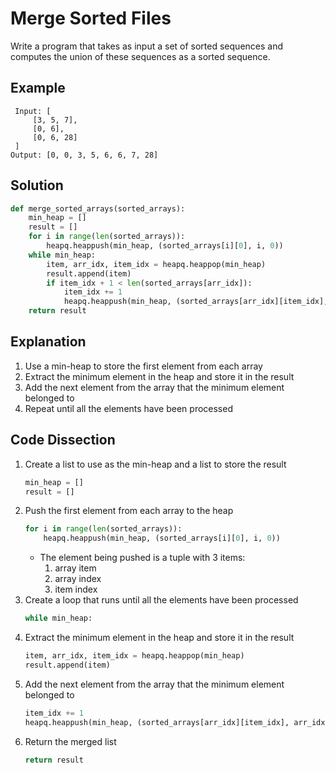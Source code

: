 # Merge Sorted Files
Write a program that takes as input a set of sorted sequences and computes the union of these sequences as a sorted sequence.

## Example
```
 Input: [
     [3, 5, 7],
     [0, 6],
     [0, 6, 28]
 ]
Output: [0, 0, 3, 5, 6, 6, 7, 28]
```

## Solution
```python
def merge_sorted_arrays(sorted_arrays):
    min_heap = []
    result = []
    for i in range(len(sorted_arrays)):
        heapq.heappush(min_heap, (sorted_arrays[i][0], i, 0))
    while min_heap:
        item, arr_idx, item_idx = heapq.heappop(min_heap)
        result.append(item)
        if item_idx + 1 < len(sorted_arrays[arr_idx]):
            item_idx += 1
            heapq.heappush(min_heap, (sorted_arrays[arr_idx][item_idx], arr_idx, item_idx))
    return result
```

## Explanation
1. Use a min-heap to store the first element from each array
2. Extract the minimum element in the heap and store it in the result
3. Add the next element from the array that the minimum element belonged to
4. Repeat until all the elements have been processed

## Code Dissection
1. Create a list to use as the min-heap and a list to store the result
    ```python
    min_heap = []
    result = []
    ```
2. Push the first element from each array to the heap
    ```python
    for i in range(len(sorted_arrays)):
        heapq.heappush(min_heap, (sorted_arrays[i][0], i, 0))
    ```
    * The element being pushed is a tuple with 3 items:
        1. array item
        2. array index
        3. item index
3. Create a loop that runs until all the elements have been processed
    ```python
    while min_heap:
    ```
4. Extract the minimum element in the heap and store it in the result
    ```python
    item, arr_idx, item_idx = heapq.heappop(min_heap)
    result.append(item)
    ```
5. Add the next element from the array that the minimum element belonged to
    ```python
    item_idx += 1
    heapq.heappush(min_heap, (sorted_arrays[arr_idx][item_idx], arr_idx, item_idx))
    ```
6. Return the merged list
    ```python
    return result
    ```